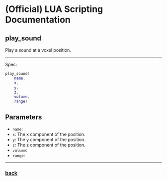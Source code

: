 
# (Official) LUA Scripting Documentation

## play_sound

Play a sound at a voxel position.

___

Spec:

```lua
play_sound(
	name,
	x,
	y,
	z,
	volume,
	range)
```

## Parameters

- `name`: 
- `x`: The x component of the position.
- `y`: The y component of the position.
- `z`: The z component of the position.
- `volume`: 
- `range`: 

___

### [back](../sound)
